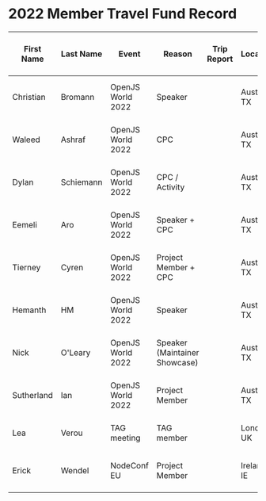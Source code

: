 # 2022 Member Travel Fund Record

First Name | Last Name | Event | Reason | Trip Report | Location | Travel Dates | Amount Requested | Pull Request date | Pull Request link | Date Expense report sent | Amount of Expense Report | Date Sent to Finance | Date approved through Bill.com | Bill.com Amount approved for reimbursement
-|-|-|-|-|-|-|-|-|-|-|-|-|-|-
Christian | Bromann | OpenJS World 2022 | Speaker || Austin, TX | 06 - 10 Jun 2022 | 1100 USD | 17 Apr 2022 | tbd |
Waleed | Ashraf | OpenJS World 2022 | CPC || Austin, TX | 06 - 11 Jun 2022 | 2287 USD | 25 Apr 2022 | tbd |
Dylan | Schiemann | OpenJS World 2022 | CPC / Activity || Austin, TX | 06 - 10 Jun 2022 | 1782 USD | 25 Apr 2022 | tbd |
Eemeli | Aro | OpenJS World 2022 | Speaker + CPC || Austin, TX | 06 - 10 Jun 2022 | 1583 USD | 26 Apr 2022 | tbd |
Tierney | Cyren | OpenJS World 2022 | Project Member + CPC || Austin, TX | 06 - 10 Jun 2022 | 1535 USD | 26 Apr 2022 | tbd |
Hemanth | HM | OpenJS World 2022 | Speaker || Austin, TX | 06 - 10 Jun 2022 | 1500 USD | 24 May 2022 | tbd |
Nick | O'Leary | OpenJS World 2022 | Speaker (Maintainer Showcase) || Austin, TX | 06 - 10 Jun 2022 | 2000 USD | 12 May 2022 | tbd |
Sutherland | Ian | OpenJS World 2022 | Project Member || Austin, TX | 06 - 10 Jun 2022 | 2494 USD | 13 May 2022 | tbd |
Lea | Verou | TAG meeting | TAG member || London, UK | 25 - 28 Jul 2022 | 1800 USD | 10 Jul 2022 | tbd
Erick | Wendel | NodeConf EU | Project Member || Ireland, IE | 02 - 08 Octo 2022 | 2953.59 USD | 22 Aug 2022 | [link](https://github.com/openjs-foundation/cross-project-council/pull/926)
